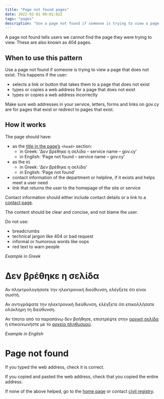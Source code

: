 ```yaml
---
title: "Page not found pages"
date: 2022-02-01 00:01:02Z
tags: "pages"
description: "Use a page not found if someone is trying to view a page that does not exist"
---
```

A page not found tells users we cannot find the page they were trying to view. These are also known as 404 pages. 

## When to use this pattern
Use a page not found if someone is trying to view a page that does not exist. This happens if the user: 

- selects a link or button that takes them to a page that does not exist 
- types or copies a web address for a page that does not exist 
- types or copies a web address incorrectly 

Make sure web addresses in your service, letters, forms and links on gov.cy are for pages that exist or redirect to pages that exist. 

## How it works
The page should have:

- as the [title in the page’s](../../getting-started/page-template/#title%2C-description) `<head>` section:
    - in Greek: ‘Δεν βρέθηκε η σελίδα – service name – gov.cy’
    - in English: ‘Page not found – service name – gov.cy’
- as the `H1`
    - in Greek: ‘Δεν βρέθηκε η σελίδα’
    - in English: ‘Page not found’
- contact information of the department or helpline, if it exists and helps meet a user need
- link that returns the user to the homepage of the site or service

Contact information should either include contact details or a link to a [contact page](../contact_department_or_team/). 

The content should be clear and concise, and not blame the user. 

Do not use:
- breadcrumbs
- technical jargon like 404 or bad request
- informal or humorous words like oops
- red text to warn people

*Example in Greek*
<div class="govcy-container govcy-p-4 govcy-br-1 govcy-br-standard govcy-mb-4">

# Δεν βρέθηκε η σελίδα 

Αν πληκτρολογήσατε την ηλεκτρονική διεύθυνση, ελέγξετε ότι είναι σωστή. 

Αν αντιγράψατε την ηλεκτρονική διεύθυνση, ελέγξετε ότι επικολλήσατε ολόκληρη τη διεύθυνση. 

Αν τίποτα από τα παραπάνω δεν βοήθησε, επιστρέψτε στην [αρχική σελίδα](#) ή επικοινωνήστε με το [αρχείο πληθυσμού](#). 

</div>

*Example in English*
<div class="govcy-container govcy-p-4 govcy-br-1 govcy-br-standard govcy-mb-4">

# Page not found 

If you typed the web address, check it is correct. 

If you copied and pasted the web address, check that you copied the entire address. 

If none of the above helped, go to the [home page](#) or contact [civil registry](#). 

</div>

